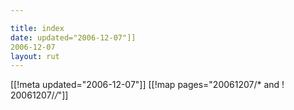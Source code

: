 ```yaml
---

title: index
date: updated="2006-12-07"]]
2006-12-07
layout: rut
---
```


[[!meta updated="2006-12-07"]]
[[!map pages="20061207/* and ! 20061207/*/*"]]
